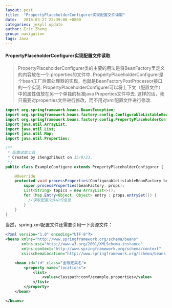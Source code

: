 ```yaml
---
layout: post
title:  "PropertyPlaceholderConfigurer实现配置文件读取"
date:   2016-03-27 22:39:00 +0800
categories: jekyll update
author: Eric Zheng
group: navigation
tags: Java
---
```


#### PropertyPlaceholderConfigurer实现配置文件读取

> PropertyPlaceholderConfigurer类的主要的用法是将BeanFactory里定义的内容放在一个.properties的文件中.
> PropertyPlaceholderConfigurer是个bean工厂后置处理器的实现，也就是BeanFactoryPostProcessor接口的一个实现.
> PropertyPlaceholderConfigurer可以将上下文（配置文件）中的属性值放在另一个单独的标准java Properties文件中去. 这样的话，我只需要对properties文件进行修改，而不用对xml配置文件进行修改.

```java
import org.springframework.beans.BeansException;
import org.springframework.beans.factory.config.ConfigurableListableBeanFactory;
import org.springframework.beans.factory.config.PropertyPlaceholderConfigurer;
import java.util.ArrayList;
import java.util.List;
import java.util.Map;
import java.util.Properties;

/**
 * 配置读取工具
 * Created by zhengzhihust on 15/9/23.
 */
public class ExampleConfigure extends PropertyPlaceholderConfigurer {

    @Override
    protected void processProperties(ConfigurableListableBeanFactory beanFactory, Properties props) throws BeansException {
        super.processProperties(beanFactory, props);
        List<String> topics = new ArrayList<>();
        for (Map.Entry<Object, Object> entry : props.entrySet()) {
          //读取配置文件中的信息
        }
    }
}

```

当然，spring.xml配置文件还需要引用一下资源文件：

```xml
<?xml version="1.0" encoding="UTF-8"?>
<beans xmlns="http://www.springframework.org/schema/beans"
       xmlns:xsi="http://www.w3.org/2001/XMLSchema-instance"
       xmlns:context="http://www.springframework.org/schema/context"
       xsi:schemaLocation="http://www.springframework.org/schema/beans http://www.springframework.org/schema/beans/spring-beans-2.5.xsd http://www.springframework.org/schema/context http://www.springframework.org/schema/context/spring-context.xsd http://www.mogujie.com/schema/tesla http://www.mogujie.com/schema/tesla/tesla.xsd">

    <bean id="id" class="全限定类名">
        <property name="locations">
            <list>
                <value>classpath:conf/example.properties</value>
            </list>
        </property>
    </bean>

</beans>

```
